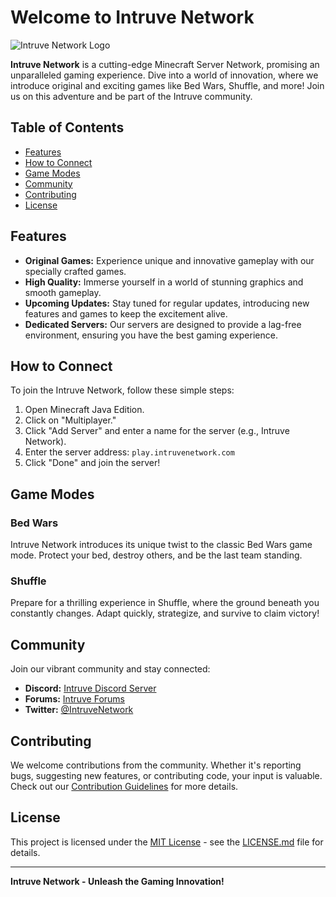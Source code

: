 # Welcome to Intruve Network

![Intruve Network Logo](https://example.com/intruve-logo.png)

**Intruve Network** is a cutting-edge Minecraft Server Network, promising an unparalleled gaming experience. Dive into a world of innovation, where we introduce original and exciting games like Bed Wars, Shuffle, and more! Join us on this adventure and be part of the Intruve community.

## Table of Contents
- [Features](#features)
- [How to Connect](#how-to-connect)
- [Game Modes](#game-modes)
- [Community](#community)
- [Contributing](#contributing)
- [License](#license)

## Features

- **Original Games:** Experience unique and innovative gameplay with our specially crafted games.
- **High Quality:** Immerse yourself in a world of stunning graphics and smooth gameplay.
- **Upcoming Updates:** Stay tuned for regular updates, introducing new features and games to keep the excitement alive.
- **Dedicated Servers:** Our servers are designed to provide a lag-free environment, ensuring you have the best gaming experience.

## How to Connect

To join the Intruve Network, follow these simple steps:

1. Open Minecraft Java Edition.
2. Click on "Multiplayer."
3. Click "Add Server" and enter a name for the server (e.g., Intruve Network).
4. Enter the server address: `play.intruvenetwork.com`
5. Click "Done" and join the server!

## Game Modes

### Bed Wars

Intruve Network introduces its unique twist to the classic Bed Wars game mode. Protect your bed, destroy others, and be the last team standing.

### Shuffle

Prepare for a thrilling experience in Shuffle, where the ground beneath you constantly changes. Adapt quickly, strategize, and survive to claim victory!

## Community

Join our vibrant community and stay connected:

- **Discord:** [Intruve Discord Server](https://discord.gg/intruvenetwork)
- **Forums:** [Intruve Forums](https://forums.intruvenetwork.com)
- **Twitter:** [@IntruveNetwork](https://twitter.com/intruvenetwork)

## Contributing

We welcome contributions from the community. Whether it's reporting bugs, suggesting new features, or contributing code, your input is valuable. Check out our [Contribution Guidelines](CONTRIBUTING.md) for more details.

## License

This project is licensed under the [MIT License](LICENSE.md) - see the [LICENSE.md](LICENSE.md) file for details.

---

**Intruve Network - Unleash the Gaming Innovation!**

